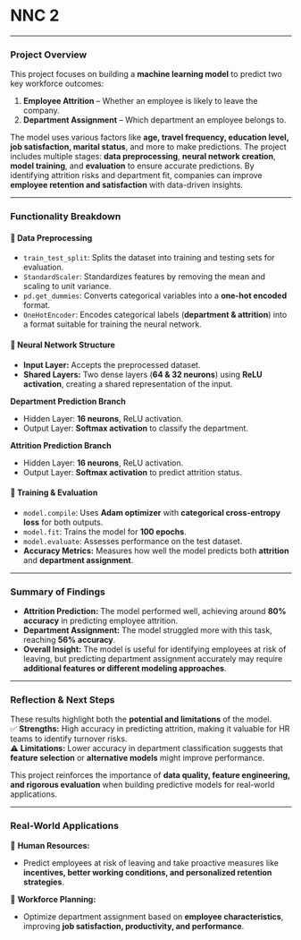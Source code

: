 # NNC 2
---

### **Project Overview**  
This project focuses on building a **machine learning model** to predict two key workforce outcomes:  
1. **Employee Attrition** – Whether an employee is likely to leave the company.  
2. **Department Assignment** – Which department an employee belongs to.  

The model uses various factors like **age, travel frequency, education level, job satisfaction, marital status**, and more to make predictions. The project includes multiple stages: **data preprocessing**, **neural network creation**, **model training**, and **evaluation** to ensure accurate predictions. By identifying attrition risks and department fit, companies can improve **employee retention and satisfaction** with data-driven insights.  

---

### **Functionality Breakdown**  

#### **🔹 Data Preprocessing**
- `train_test_split`: Splits the dataset into training and testing sets for evaluation.  
- `StandardScaler`: Standardizes features by removing the mean and scaling to unit variance.  
- `pd.get_dummies`: Converts categorical variables into a **one-hot encoded** format.  
- `OneHotEncoder`: Encodes categorical labels (**department & attrition**) into a format suitable for training the neural network.  

#### **🔹 Neural Network Structure**
- **Input Layer:** Accepts the preprocessed dataset.  
- **Shared Layers:** Two dense layers (**64 & 32 neurons**) using **ReLU activation**, creating a shared representation of the input.  

**Department Prediction Branch**  
- Hidden Layer: **16 neurons**, ReLU activation.  
- Output Layer: **Softmax activation** to classify the department.  

**Attrition Prediction Branch**  
- Hidden Layer: **16 neurons**, ReLU activation.  
- Output Layer: **Softmax activation** to predict attrition status.  

#### **🔹 Training & Evaluation**
- `model.compile`: Uses **Adam optimizer** with **categorical cross-entropy loss** for both outputs.  
- `model.fit`: Trains the model for **100 epochs**.  
- `model.evaluate`: Assesses performance on the test dataset.  
- **Accuracy Metrics:** Measures how well the model predicts both **attrition** and **department assignment**.  

---

### **Summary of Findings**  
- **Attrition Prediction:** The model performed well, achieving around **80% accuracy** in predicting employee attrition.  
- **Department Assignment:** The model struggled more with this task, reaching **56% accuracy**.  
- **Overall Insight:** The model is useful for identifying employees at risk of leaving, but predicting department assignment accurately may require **additional features or different modeling approaches**.  

---

### **Reflection & Next Steps**
These results highlight both the **potential and limitations** of the model.  
✅ **Strengths:** High accuracy in predicting attrition, making it valuable for HR teams to identify turnover risks.  
⚠️ **Limitations:** Lower accuracy in department classification suggests that **feature selection** or **alternative models** might improve performance.  

This project reinforces the importance of **data quality, feature engineering, and rigorous evaluation** when building predictive models for real-world applications.  

---

### **Real-World Applications**  

🔹 **Human Resources:**  
- Predict employees at risk of leaving and take proactive measures like **incentives, better working conditions, and personalized retention strategies**.  

🔹 **Workforce Planning:**  
- Optimize department assignment based on **employee characteristics**, improving **job satisfaction, productivity, and performance**.  
